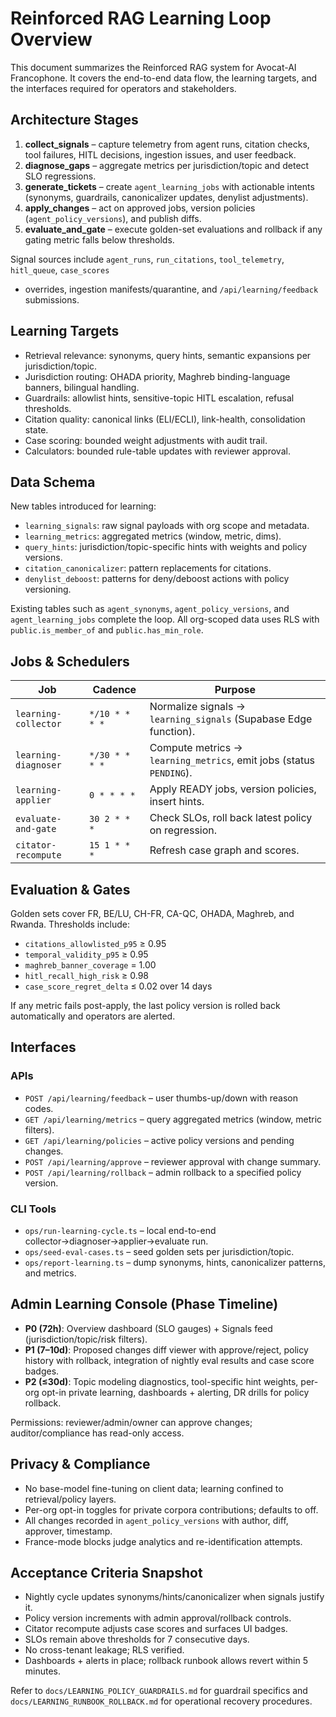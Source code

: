 # Reinforced RAG Learning Loop Overview

This document summarizes the Reinforced RAG system for Avocat-AI Francophone. It covers the
end-to-end data flow, the learning targets, and the interfaces required for operators and
stakeholders.

## Architecture Stages

1. **collect_signals** – capture telemetry from agent runs, citation checks, tool failures, HITL
   decisions, ingestion issues, and user feedback.
2. **diagnose_gaps** – aggregate metrics per jurisdiction/topic and detect SLO regressions.
3. **generate_tickets** – create `agent_learning_jobs` with actionable intents (synonyms, guardrails,
   canonicalizer updates, denylist adjustments).
4. **apply_changes** – act on approved jobs, version policies (`agent_policy_versions`), and publish
   diffs.
5. **evaluate_and_gate** – execute golden-set evaluations and rollback if any gating metric falls
   below thresholds.

Signal sources include `agent_runs`, `run_citations`, `tool_telemetry`, `hitl_queue`, `case_scores`
+ overrides, ingestion manifests/quarantine, and `/api/learning/feedback` submissions.

## Learning Targets

- Retrieval relevance: synonyms, query hints, semantic expansions per jurisdiction/topic.
- Jurisdiction routing: OHADA priority, Maghreb binding-language banners, bilingual handling.
- Guardrails: allowlist hints, sensitive-topic HITL escalation, refusal thresholds.
- Citation quality: canonical links (ELI/ECLI), link-health, consolidation state.
- Case scoring: bounded weight adjustments with audit trail.
- Calculators: bounded rule-table updates with reviewer approval.

## Data Schema

New tables introduced for learning:

- `learning_signals`: raw signal payloads with org scope and metadata.
- `learning_metrics`: aggregated metrics (window, metric, dims).
- `query_hints`: jurisdiction/topic-specific hints with weights and policy versions.
- `citation_canonicalizer`: pattern replacements for citations.
- `denylist_deboost`: patterns for deny/deboost actions with policy versioning.

Existing tables such as `agent_synonyms`, `agent_policy_versions`, and `agent_learning_jobs`
complete the loop. All org-scoped data uses RLS with `public.is_member_of` and `public.has_min_role`.

## Jobs & Schedulers

| Job | Cadence | Purpose |
| --- | --- | --- |
| `learning-collector` | `*/10 * * * *` | Normalize signals → `learning_signals` (Supabase Edge function). |
| `learning-diagnoser` | `*/30 * * * *` | Compute metrics → `learning_metrics`, emit jobs (status `PENDING`). |
| `learning-applier` | `0 * * * *` | Apply READY jobs, version policies, insert hints. |
| `evaluate-and-gate` | `30 2 * * *` | Check SLOs, roll back latest policy on regression. |
| `citator-recompute` | `15 1 * * *` | Refresh case graph and scores. |

## Evaluation & Gates

Golden sets cover FR, BE/LU, CH-FR, CA-QC, OHADA, Maghreb, and Rwanda. Thresholds include:

- `citations_allowlisted_p95` ≥ 0.95
- `temporal_validity_p95` ≥ 0.95
- `maghreb_banner_coverage` = 1.00
- `hitl_recall_high_risk` ≥ 0.98
- `case_score_regret_delta` ≤ 0.02 over 14 days

If any metric fails post-apply, the last policy version is rolled back automatically and operators
are alerted.

## Interfaces

### APIs

- `POST /api/learning/feedback` – user thumbs-up/down with reason codes.
- `GET /api/learning/metrics` – query aggregated metrics (window, metric filters).
- `GET /api/learning/policies` – active policy versions and pending changes.
- `POST /api/learning/approve` – reviewer approval with change summary.
- `POST /api/learning/rollback` – admin rollback to a specified policy version.

### CLI Tools

- `ops/run-learning-cycle.ts` – local end-to-end collector→diagnoser→applier→evaluate run.
- `ops/seed-eval-cases.ts` – seed golden sets per jurisdiction/topic.
- `ops/report-learning.ts` – dump synonyms, hints, canonicalizer patterns, and metrics.

## Admin Learning Console (Phase Timeline)

- **P0 (72h)**: Overview dashboard (SLO gauges) + Signals feed (jurisdiction/topic/risk filters).
- **P1 (7–10d)**: Proposed changes diff viewer with approve/reject, policy history with rollback,
  integration of nightly eval results and case score badges.
- **P2 (≤30d)**: Topic modeling diagnostics, tool-specific hint weights, per-org opt-in private
  learning, dashboards + alerting, DR drills for policy rollback.

Permissions: reviewer/admin/owner can approve changes; auditor/compliance has read-only access.

## Privacy & Compliance

- No base-model fine-tuning on client data; learning confined to retrieval/policy layers.
- Per-org opt-in toggles for private corpora contributions; defaults to off.
- All changes recorded in `agent_policy_versions` with author, diff, approver, timestamp.
- France-mode blocks judge analytics and re-identification attempts.

## Acceptance Criteria Snapshot

- Nightly cycle updates synonyms/hints/canonicalizer when signals justify it.
- Policy version increments with admin approval/rollback controls.
- Citator recompute adjusts case scores and surfaces UI badges.
- SLOs remain above thresholds for 7 consecutive days.
- No cross-tenant leakage; RLS verified.
- Dashboards + alerts in place; rollback runbook allows revert within 5 minutes.

Refer to `docs/LEARNING_POLICY_GUARDRAILS.md` for guardrail specifics and `docs/LEARNING_RUNBOOK_ROLLBACK.md`
for operational recovery procedures.
